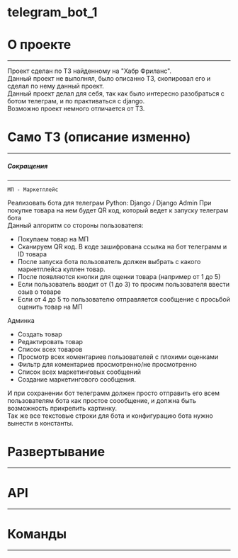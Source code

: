 # telegram_bot_1

# О проекте
---
Проект сделан по ТЗ найденному на "Хабр Фриланс".\
Данный проект не выполнял, было описанно ТЗ, скопировал его и сделал по нему данный проект.\
Данный проект делал для себя, так как было интересно разобраться с ботом телеграм, и по практиваться с django.\
Возможно проект немного отличается от ТЗ.

# Само ТЗ (описание изменно)
---
##### Сокращения
---
    МП - Маркетплейс

Реализовать бота для телеграм
Python: Django / Django Admin 
При покупке товара на нем будет QR код, который ведет к запуску телеграм бота  
Данный алгоритм со стороны пользователя:
- Покупаем товар на МП  
- Сканируем QR код. В коде зашифрована ссылка на бот телеграмм и ID товара
- После запуска бота пользователь должен выбрать с какого маркетплейса куплен товар.
- После появляются кнопки для оценки товара (например от 1 до 5)
- Если пользователь вводит от (1 до 3) то просим пользователя ввести озыв о товаре
- Если от 4 до 5 то пользователю отправляется сообщение с просьбой оценить товар на МП

Админка
- Создать товар 
- Редактировать товар
- Список всех товаров 
- Просмотр всех коментариев пользователей с плохими оценками
- Фильтр для коментариев просмотренно/не просмотренно
- Список всех маркетинговых сообщений  
- Создание маркетингового сообщения.  

И при сохранении бот телеграмм должен просто отправить его всем пользователям бота как простое соообщение, и должна быть возможность прикрепить картинку.\
Так же все текстовые строки для бота и конфигурацию бота нужно вынести в константы.




# Развертывание
---

# API
---

# Команды
---
